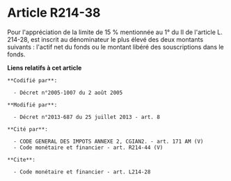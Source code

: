 # Article R214-38

Pour l'appréciation de la limite de 15 % mentionnée au 1° du II de l'article L. 214-28, est inscrit au dénominateur le plus
élevé des deux montants suivants : l'actif net du fonds ou le montant libéré des souscriptions dans le fonds.

**Liens relatifs à cet article**

	**Codifié par**:

	  - Décret n°2005-1007 du 2 août 2005

	**Modifié par**:

	  - Décret n°2013-687 du 25 juillet 2013 - art. 8

	**Cité par**:

	  - CODE GENERAL DES IMPOTS ANNEXE 2, CGIAN2. - art. 171 AM (V)
	  - Code monétaire et financier - art. R214-44 (V)

	**Cite**:

	  - Code monétaire et financier - art. L214-28
